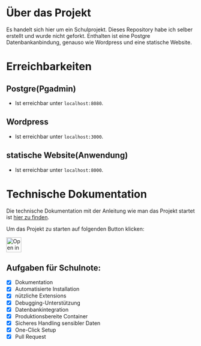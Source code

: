 # Über das Projekt

Es handelt sich hier um ein Schulprojekt. Dieses Repository habe ich selber erstellt und wurde nicht geforkt. Enthalten ist eine Postgre Datenbankanbindung, genauso wie Wordpress und eine statische Website.

# Erreichbarkeiten

## Postgre(Pgadmin)

- Ist erreichbar unter `localhost:8080`.

## Wordpress

- Ist erreichbar unter `localhost:3000`.

## statische Website(Anwendung)

- Ist erreichbar unter `localhost:8000`.

# Technische Dokumentation

Die technische Dokumentation mit der Anleitung wie man das Projekt startet ist [hier zu finden](DevContainer_README.md). <br>

Um das Projekt zu starten auf folgenden Button klicken:

<a href="https://vscode.dev/redirect?url=vscode://ms-vscode-remote.remote-containers/cloneInVolume?url=https://github.com/yannickbbzbl/modul-1691">
  <img 
    src="https://img.shields.io/badge/Open_in-DevContainer-blue?logo=visual-studio-code" 
    alt="Open in DevContainer" 
    height="40"
  >
</a>


## Aufgaben für Schulnote:

- [x] Dokumentation
- [x] Automatisierte Installation
- [x] nützliche Extensions
- [x] Debugging-Unterstützung
- [x] Datenbankintegration
- [x] Produktionsbereite Container
- [x] Sicheres Handling sensibler Daten
- [x] One-Click Setup
- [x] Pull Request
